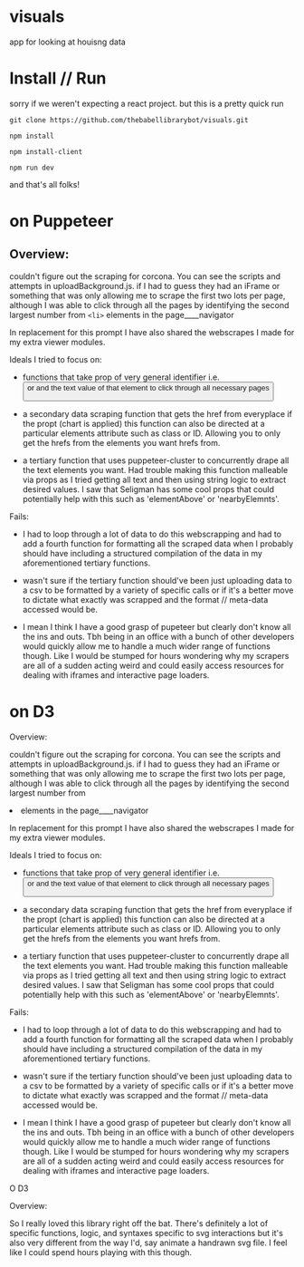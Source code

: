 # visuals
app for looking at houisng data

# Install // Run

sorry if we weren't expecting a react project. but this is a pretty quick run

```
git clone https://github.com/thebabellibrarybot/visuals.git
```

```
npm install
```

```
npm install-client
```

```
npm run dev
```

and that's all folks!

# on Puppeteer
## Overview:

 couldn't figure out the scraping for corcona. You can see the scripts and attempts in uploadBackground.js. if I had to guess they had an iFrame or something that was only allowing me to scrape the first two lots per page, although I was able to click through all the pages by identifying the second largest number from `<li>` elements in the page____navigator

In replacement for this prompt I have also shared the webscrapes I made for my extra viewer modules.

Ideals I tried to focus on:

- functions that take prop of very general identifier i.e. <button> or <a> and the text value of that element to click through all necessary pages

- a secondary data scraping function that gets the href from everyplace if the propt (chart is applied) this function can also be directed at a particular <a> elements attribute such as class or ID. Allowing you to only get the hrefs from the <a> elements you want hrefs from.

- a tertiary function that uses puppeteer-cluster to concurrently drape all the text elements you want. Had trouble making this function malleable via props as I tried getting all text and then using string logic to extract desired values. I saw that Seligman has some cool props that could potentially help with this such as 'elementAbove' or 'nearbyElemnts'. 

Fails: 

- I had to loop through a lot of data to do this webscrapping and had to add a fourth function for formatting all the scraped data when I probably should have including a structured compilation of the data in my aforementioned tertiary functions. 

- wasn't sure if the tertiary function should've been just uploading data to a csv to be formatted by a variety of specific calls or if it's a better move to dictate what exactly was scrapped and the format // meta-data accessed would be. 

- I mean I think I have a good grasp of pupeteer but clearly don't know all the ins and outs. Tbh being in an office with a bunch of other developers would quickly allow me to handle a much wider range of functions though. Like I would be stumped for hours wondering why my scrapers are all of a sudden acting weird and could easily access resources for dealing with iframes and interactive page loaders. 

# on D3



Overview:

 couldn't figure out the scraping for corcona. You can see the scripts and attempts in uploadBackground.js. if I had to guess they had an iFrame or something that was only allowing me to scrape the first two lots per page, although I was able to click through all the pages by identifying the second largest number from <li> elements in the page____navigator

In replacement for this prompt I have also shared the webscrapes I made for my extra viewer modules.

Ideals I tried to focus on:

- functions that take prop of very general identifier i.e. <button> or <a> and the text value of that element to click through all necessary pages

- a secondary data scraping function that gets the href from everyplace if the propt (chart is applied) this function can also be directed at a particular <a> elements attribute such as class or ID. Allowing you to only get the hrefs from the <a> elements you want hrefs from.

- a tertiary function that uses puppeteer-cluster to concurrently drape all the text elements you want. Had trouble making this function malleable via props as I tried getting all text and then using string logic to extract desired values. I saw that Seligman has some cool props that could potentially help with this such as 'elementAbove' or 'nearbyElemnts'. 

Fails: 

- I had to loop through a lot of data to do this webscrapping and had to add a fourth function for formatting all the scraped data when I probably should have including a structured compilation of the data in my aforementioned tertiary functions. 

- wasn't sure if the tertiary function should've been just uploading data to a csv to be formatted by a variety of specific calls or if it's a better move to dictate what exactly was scrapped and the format // meta-data accessed would be. 

- I mean I think I have a good grasp of pupeteer but clearly don't know all the ins and outs. Tbh being in an office with a bunch of other developers would quickly allow me to handle a much wider range of functions though. Like I would be stumped for hours wondering why my scrapers are all of a sudden acting weird and could easily access resources for dealing with iframes and interactive page loaders. 




O D3

Overview:

So I really loved this library right off the bat. There's definitely a lot of specific functions, logic, and syntaxes specific to svg interactions but it's also very different from the way I'd, say animate a handrawn svg file. I feel like I could spend hours playing with this though. 
